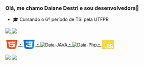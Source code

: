 ### Olá, me chamo Daiane Destri e sou desenvolvedora👋

- 🎓 Cursando o 6º período de TSI pela UTFPR

<div>
  <a href="https://github.com/daianetrombella">
  <img height="150em" src="https://github-readme-stats.vercel.app/api?username=daianetrombella&show_icons=true&theme=dark&include_all_commits=true&count_private=true"/>
  <img height="150em" src="https://github-readme-stats.vercel.app/api/top-langs/?username=daianetrombella&layout=compact&langs_count=16&theme=dark"/>
</div>

<div style="display: inline_block"><br>
  <img align="center" alt="Daia-HTML" height="30" width="40" src="https://raw.githubusercontent.com/devicons/devicon/master/icons/html5/html5-original.svg">
  -
  <img align="center" alt="Daia-CSS" height="30" width="40" src="https://raw.githubusercontent.com/devicons/devicon/master/icons/css3/css3-original.svg">
  -
   <img align="center" alt="Daia-JAVA" height="30" width="40" src="https://cdn.jsdelivr.net/gh/devicons/devicon/icons/java/java-original-wordmark.svg" />
  -
    <img align="center" alt="Daia-Php" height="45" width="55" src="https://cdn.jsdelivr.net/gh/devicons/devicon/icons/php/php-original.svg" />
  -
    <img align="center" alt="Daia-Js" height="30" width="40" src="https://raw.githubusercontent.com/devicons/devicon/master/icons/javascript/javascript-plain.svg">
</div>

<br>

<div>
  <a href = "mailto:daiane2002trombella@gmail.com"><img src="https://img.shields.io/badge/-Gmail-%23333?style=for-the-badge&logo=gmail&logoColor=white" target="_blank"></a>
  <a href="https://www.linkedin.com/in/daiane-destri/" target="_blank"><img src="https://img.shields.io/badge/-LinkedIn-%230077B5?style=for-the-badge&logo=linkedin&logoColor=white" target="_blank"></a> 
 
</div>
